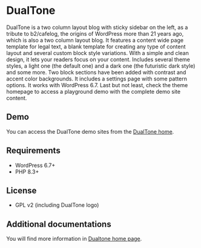 # DualTone

DualTone is a two column layout blog with sticky sidebar on the left, as a tribute to b2/cafelog, the origins of WordPress more than 21 years ago, which is also a two column layout blog. It features a content wide page template for legal text, a blank template for creating any type of content layout and several custom block style variations. With a simple and clean design, it lets your readers focus on your content. Includes several theme styles, a light one (the default one) and a dark one (the futuristic dark style) and some more. Two block sections have been added with contrast and accent color backgrounds. It includes a settings page with some pattern options. It works with WordPress 6.7. Last but not least, check the theme homepage to access a playground demo with the complete demo site content.

## Demo

You can access the DualTone demo sites from the [DualTone home](https://ballarinconsulting.com/dualtone).

## Requirements

- WordPress 6.7+
- PHP 8.3+

## License

- GPL v2 (including DualTone logo)

## Additional documentations

You will find more information in [Dualtone home page](https://ballarinconsulting.com/dualtone/).
